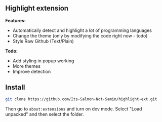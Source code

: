 ## Highlight extension

**Features:**

- Automatically detect and highlight a lot of programming languages
- Change the theme (only by modifying the code right now - todo)
- Style Raw Github (Text/Plain)

**Todo:**

- Add styling in popup working
- More themes
- Improve detection

## Install

```bash
git clone https://github.com/Its-Salmon-Not-Samin/highlight-ext.git
```

Then go to `about:extensions` and turn on dev mode. Select "Load unpacked" and then select the folder.
